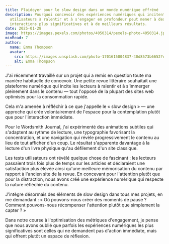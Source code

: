 ```yaml
---
title: Plaidoyer pour le slow design dans un monde numérique effréné
description: Pourquoi concevoir des expériences numériques qui incitent les
  utilisateurs à ralentir et à s'engager en profondeur peut mener à des
  interactions plus significatives et à de meilleurs résultats.
date: 2025-01-28
image: https://images.pexels.com/photos/4050314/pexels-photo-4050314.jpeg?auto=compress&cs=tinysrgb&w=1260&h=750&dpr=1
minRead: 7
author:
  name: Emma Thompson
  avatar:
    src: https://images.unsplash.com/photo-1701615004837-40d8573b6652?q=80&w=1480&auto=format&fit=crop&ixlib=rb-4.0.3&ixid=M3wxMjA3fDB8MHxwaG90by1wYWdlfHx8fGVufDB8fHx8fA%3D%3D
    alt: Emma Thompson
---
```


J'ai récemment travaillé sur un projet qui a remis en question toute ma manière habituelle de concevoir. Une petite revue littéraire souhaitait une plateforme numérique qui incite les lecteurs à ralentir et à s'immerger pleinement dans le contenu — tout l'opposé de la plupart des sites web optimisés pour la consommation rapide.

Cela m'a amenée à réfléchir à ce que j'appelle le « slow design » — une approche qui crée volontairement de l'espace pour la contemplation plutôt que pour l'interaction immédiate.

Pour le Wordsmith Journal, j'ai expérimenté des animations subtiles qui s'adaptent au rythme de lecture, une typographie favorisant la concentration, et une navigation qui révèle progressivement le contenu au lieu de tout afficher d'un coup. Le résultat s'apparente davantage à la lecture d'un livre physique qu'au défilement d'un site classique.

Les tests utilisateurs ont révélé quelque chose de fascinant : les lecteurs passaient trois fois plus de temps sur les articles et déclaraient une satisfaction plus élevée ainsi qu'une meilleure mémorisation du contenu par rapport à l'ancien site de la revue. En concevant pour l'attention plutôt que pour la distraction, nous avons créé une expérience numérique qui respecte la nature réfléchie du contenu.

J'intègre désormais des éléments de slow design dans tous mes projets, en me demandant : « Où pouvons-nous créer des moments de pause ? Comment pouvons-nous récompenser l'attention plutôt que simplement la capter ? »

Dans notre course à l'optimisation des métriques d'engagement, je pense que nous avons oublié que parfois les expériences numériques les plus significatives sont celles qui ne demandent pas d'action immédiate, mais qui offrent plutôt un espace de réflexion.
